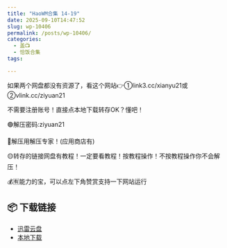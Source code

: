```yaml
---
title: "HaoWM合集 14-19"
date: 2025-09-10T14:47:52
slug: wp-10406
permalink: /posts/wp-10406/
categories:
  - 盖📺
  - 恰饭合集
tags:

---
```


如果两个网盘都没有资源了，看这个网站👉①link3.cc/xianyu21或②vlink.cc/ziyuan21

不需要注册账号！直接点本地下载转存OK？懂吧！

🟢解压密码:ziyuan21

🔵解压用解压专家！(应用商店有)

🟡转存的链接网盘有教程！一定要看教程！按教程操作！不按教程操作你不会解压！

💰🈶能力的宝，可以点左下角赞赏支持一下网站运行

## 📦 下载链接
- [迅雷云盘](https://blziyuan21.com/pay-download/10406?key=d5ebde3078&down_id=0)
- [本地下载](https://blziyuan21.com/pay-download/10406?key=d5ebde3078&down_id=1)

